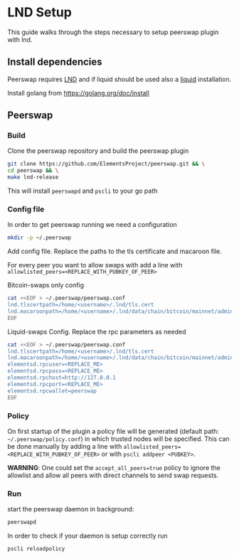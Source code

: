 # LND Setup

This guide walks through the steps necessary to setup peerswap plugin with lnd.

## Install dependencies

Peerswap requires [LND](https://github.com/lightningnetwork/lnd) and if liquid should be used also a [liquid](https://docs.blockstream.com/liquid/node_setup.html) installation.

Install golang from https://golang.org/doc/install

## Peerswap

### Build

Clone the peerswap repository and build the peerswap plugin

```bash
git clone https://github.com/ElementsProject/peerswap.git && \
cd peerswap && \
make lnd-release
```

This will install `peerswapd` and `pscli` to your go path

### Config file

In order to get peerswap running we need a configuration 

```bash
mkdir -p ~/.peerswap
```

Add config file. Replace the paths to the tls certificate and macaroon file.

For every peer you want to allow swaps with add a line with `allowlisted_peers=<REPLACE_WITH_PUBKEY_OF_PEER>`

Bitcoin-swaps only config

```bash
cat <<EOF > ~/.peerswap/peerswap.conf
lnd.tlscertpath=/home/<username>/.lnd/tls.cert
lnd.macaroonpath=/home/<username>/.lnd/data/chain/bitcoin/mainnet/admin.macaroon
EOF
```

Liquid-swaps Config. Replace the rpc parameters as needed

```bash
cat <<EOF > ~/.peerswap/peerswap.conf
lnd.tlscertpath=/home/<username>/.lnd/tls.cert
lnd.macaroonpath=/home/<username>/.lnd/data/chain/bitcoin/mainnet/admin.macaroon
elementsd.rpcuser=<REPLACE_ME>
elementsd.rpcpass=<REPLACE_ME>
elementsd.rpchost=http://127.0.0.1
elementsd.rpcport=<REPLACE_ME>
elementsd.rpcwallet=peerswap
EOF
```
### Policy

On first startup of the plugin a policy file will be generated (default path: `~/.peerswap/policy.conf`) in which trusted nodes will be specified.
This can be done manually by adding a line with `allowlisted_peers=<REPLACE_WITH_PUBKEY_OF_PEER>` or with `pscli addpeer <PUBKEY>`.

__WARNING__: One could set the `accept_all_peers=true` policy to ignore the allowlist and allow all peers with direct channels to send swap requests.

### Run

start the peerswap daemon in background:

```bash
peerswapd
```

In order to check if your daemon is setup correctly run
```bash
pscli reloadpolicy
```

